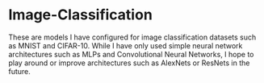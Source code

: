 # Image-Classification
These are models I have configured for image classification datasets such as MNIST and CIFAR-10. While I have only used simple neural network architectures such as MLPs and Convolutional Neural Networks, I hope to play around or improve architectures such as AlexNets or ResNets in the future.
